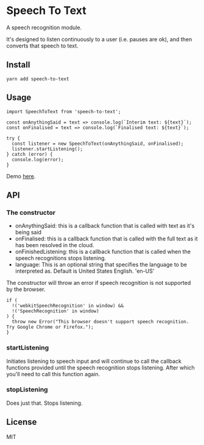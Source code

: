 # Speech To Text

A speech recognition module.

It's designed to listen continuously to a user (i.e. pauses are ok), and then
converts that speech to text.

## Install

`yarn add speech-to-text`

## Usage

```
import SpeechToText from 'speech-to-text';

const onAnythingSaid = text => console.log(`Interim text: ${text}`);
const onFinalised = text => console.log(`Finalised text: ${text}`);

try {
  const listener = new SpeechToText(onAnythingSaid, onFinalised);
  listener.startListening();
} catch (error) {
  console.log(error);
}
```

Demo [here](http://apps.golightlyplus.com/speech-to-text-demo/).

## API

### The constructor

* onAnythingSaid: this is a callback function that is called with text as it's
  being said
* onFinalised: this is a callback function that is called with the full text as
  it has been resolved in the cloud.
* onFinishedListening: this is a callback function that is called when the
  speech recognitions stops listening.
* language: This is an optional string that specifies the language to be
  interpreted as. Default is United States English. 'en-US'

The constructor will throw an error if speech recognition is not supported by
the browser.

```
if (
  !('webkitSpeechRecognition' in window) &&
  !('SpeechRecognition' in window)
) {
  throw new Error("This browser doesn't support speech recognition. Try Google Chrome or Firefox.");
}
```

### startListening

Initiates listening to speech input and will continue to call the callback
functions provided until the speech recognition stops listening. After which
you'll need to call this function again.

### stopListening

Does just that. Stops listening.

## License

MIT
